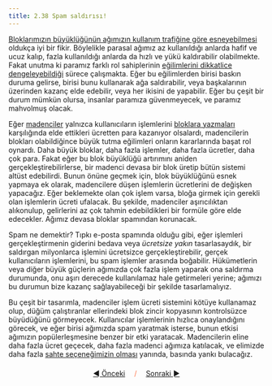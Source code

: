 ```yaml
---
title: 2.38 Spam saldırısı!
---
```


[Bloklarımızın büyüklüğünün ağımızın kullanım trafiğine göre
esneyebilmesi](2.37_dynamic_blocks.md) oldukça iyi bir fikir.
Böylelikle parasal ağımız az kullanıldığı anlarda hafif ve ucuz kalıp,
fazla kullanıldığı anlarda da hızlı ve yükü kaldırabilir olabilmekte.
Fakat unutma ki paramız farklı rol sahiplerinin [eğilimlerini
dikkatlice dengeleyebildiği](2.27_bizantine_generals.md) sürece
çalışmakta.  Eğer bu eğilimlerden birisi baskın duruma gelirse, birisi
bunu kullanarak ağa saldırabilir, veya başkalarının üzerinden kazanç
elde edebilir, veya her ikisini de yapabilir.  Eğer bu çeşit bir durum
mümkün olursa, insanlar paramıza güvenmeyecek, ve paramız mahvolmuş
olacak.

Eğer [madenciler](2.09_miners.md) yalnızca kullanıcıların işlemlerini
[bloklara yazmaları](2.10_money_ledger.md) karşılığında elde ettikleri
ücretten para kazanıyor olsalardı, madencilerin blokları olabildiğince
büyük tutma eğilimleri onların kararlarında başat rol oynardı.  Daha
büyük bloklar, daha fazla işlemler, daha fazla ücretler, daha çok
para.  Fakat eğer bu blok büyüklüğü artırımını aniden
gerçekleştirebilirlerse, bir madenci devasa bir blok üretip bütün
sistemi altüst edebilirdi.  Bunun önüne geçmek için, blok büyüklüğünü
esnek yapmaya ek olarak, madencilere düşen işlemlerin ücretlerini de
değişken yapacağız.  Eğer beklemekte olan çok işlem varsa, bloğa
girmek için gerekli olan işlemlerin ücreti ufalacak.  Bu şekilde,
madenciler aşırıcılıktan alıkonulup, gelirlerini az çok tahmin
edebildikleri bir formüle göre elde edecekler.  Ağımız devasa bloklar
spamından korunacak.

Spam ne demektir?  Tıpkı e-posta spamında olduğu gibi, eğer işlemleri
gerçekleştirmenin giderini bedava veya *ücretsize yakın*
tasarlasaydık, bir saldırgan milyonlarca işlemini ücretsizce
gerçekleştirebilir, gerçek kullanıcıların işlemlerini, bu spam
işlemler arasında boğabilir.  Hükümetlerin veya diğer büyük güçlerin
ağımızda çok fazla işlem yaparak ona saldırma durumunda, onu aşırı
derecede kullanılamaz hale getirmeleri yerine; ağımızı bu durumun bize
kazanç sağlayabileceği bir şekilde tasarlamalıyız.

Bu çeşit bir tasarımla, madenciler işlem ücreti sistemini kötüye
kullanamaz olup, düğüm çalıştıranlar ellerindeki blok zincir
kopyasının kontrolsüzce büyüdüğünü görmeyecek.  Kullanıcılar
işlemlerinin hızlıca onaylandığını görecek, ve eğer birisi ağımızda
spam yaratmak isterse, bunun etkisi ağımızın popülerleşmesine benzer
bir etki yaratacak.  Madencilerin eline daha fazla ücret geçecek, daha
fazla madenci ağımıza katılacak, ve elimizde daha fazla [sahte
seçeneğimizin olması](2.34_ring_signatures.md) yanında, basında yankı
bulacağız.



<p align='center' style='margin-top: 1.5em;'><span style='margin-right: 1em;'><a href="./2.37_dynamic_blocks.md">◄ Önceki</a></span> <span style='color: #ff774d;'>/</span> <span style='margin-left: 1em;'><a href="./2.39_emission_curve.md">Sonraki ►</a></span></p>
